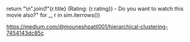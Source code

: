 return "\n".join(f"{r.title} (Rating: {r.rating}) - Do you want to watch this movie also?" for _, r in sim.iterrows())



https://medium.com/@mouneshpatil001/hierarchical-clustering-7454143dc85c
